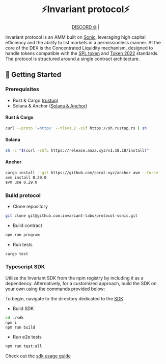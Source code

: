 <div align="center">
    <h1>⚡Invariant protocol⚡</h1>
    <p>
        <a href="https://discord.com/invite/w6hTeWTJvG">DISCORD 🌐</a> |
    </p>
</div>

Invariant protocol is an AMM built on [Sonic](https://www.sonic.game/), leveraging high capital efficiency and the ability to list markets in a permissionless manner. At the core of the DEX is the Concentrated Liquidity mechanism, designed to handle tokens compatible with the [SPL token](https://spl.solana.com/token) and [Token 2022](https://spl.solana.com/token-2022) standards. The protocol is structured around a single contract architecture.

## 🔨 Getting Started

### Prerequisites

- Rust & Cargo ([rustup](https://www.rust-lang.org/tools/install))
- Solana & Anchor ([Solana & Anchor](https://solana.com/docs/intro/installation))

#### Rust & Cargo

```bash
curl --proto '=https' --tlsv1.2 -sSf https://sh.rustup.rs | sh
```

#### Solana

```bash
sh -c "$(curl -sSfL https://release.anza.xyz/v1.18.18/install)"
```

#### Anchor

```bash
cargo install --git https://github.com/coral-xyz/anchor avm --force
avm install 0.29.0
avm use 0.29.0
```

### Build protocol

- Clone repository

```bash
git clone git@github.com:invariant-labs/protocol-sonic.git
```

- Build contract

```bash
npm run program
```

- Run tests

```bash
cargo test
```

### Typescript SDK

Utilize the Invariant SDK from the npm registry by including it as a dependency. Alternatively, for a customized approach, build the SDK on your own using the commands provided below:

To begin, navigate to the directory dedicated to the [SDK](https://github.com/invariant-labs/protocol-sonic/tree/main/sdk)

- Build SDK

```bash
cd ./sdk
npm i
npm run build
```

- Run e2e tests

```bash
npm run test:all
```

Check out the [sdk usage guide](https://github.com/invariant-labs/protocol-sonic/tree/main/tests/integration-example.spec.ts)
